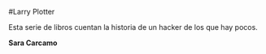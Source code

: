  #Larry Plotter

Esta serie de libros cuentan la historia de un hacker de los que hay pocos.

**Sara Carcamo**

